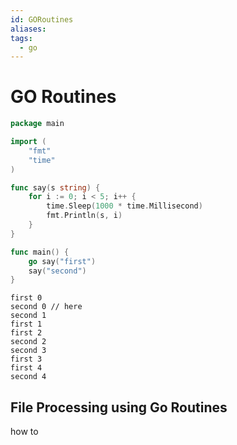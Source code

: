 ```yaml
---
id: GORoutines
aliases: 
tags:
  - go
---
```

# GO Routines
```go
package main

import (
	"fmt"
	"time"
)

func say(s string) {
	for i := 0; i < 5; i++ {
		time.Sleep(1000 * time.Millisecond)
		fmt.Println(s, i)
	}
}

func main() {
	go say("first")
	say("second")
}
```

```
first 0
second 0 // here
second 1
first 1
first 2
second 2
second 3
first 3
first 4
second 4

```


## File Processing using Go Routines
how to 